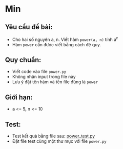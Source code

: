 # Min
## Yêu cầu đề bài:
- Cho hai số nguyên a, n. Viết hàm `power(a, n)` tính a<sup>n</sup>
- Hàm `power` cần được viết bằng cách đệ quy.

## Quy chuẩn:
- Viết code vào file `power.py`
- Không nhận input trong file này
- Lưu ý đặt tên hàm và tên file đúng là `power`

## Giới hạn:
- a <= 5, n <= 10
 
## Test:
- Test kết quả bằng file sau: [power_test.py](power_test.py)
- Đặt file test cùng một thư mục với file `power.py`